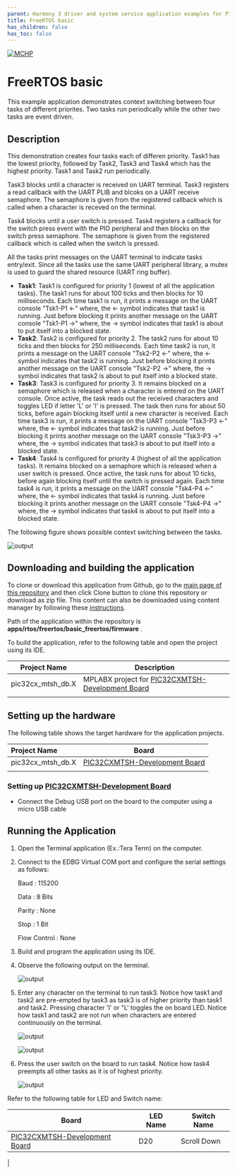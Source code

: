 ```yaml
---
parent: Harmony 3 driver and system service application examples for PIC32CXMTSH family
title: FreeRTOS basic 
has_children: false
has_toc: false
---
```


[![MCHP](https://www.microchip.com/ResourcePackages/Microchip/assets/dist/images/logo.png)](https://www.microchip.com)

# FreeRTOS basic

This example application demonstrates context switching between four tasks of different priorites. Two tasks run periodically while the other two tasks are event driven.

## Description

This demonstration creates four tasks each of differen priority. Task1 has the lowest priority, followed by Task2, Task3 and Task4 which has the highest priority. Task1 and Task2 run periodically. 

Task3 blocks until a character is received on UART terminal. Task3 registers a read callback with the UART PLIB and blcoks on a UART receive semaphore. The semaphore is given from the registered callback which is called when a character is receved on the terminal. 

Task4 blocks until a user switch is pressed. Task4 registers a callback for the switch press event with the PIO peripheral and then blocks on the switch press semaphore. The semaphore is given from the registered callback which is called when the switch is pressed.

All the tasks print messages on the UART terminal to indicate tasks entry/exit. Since all the tasks use the same UART peripheral library, a mutex is used to guard the shared resource (UART ring buffer).


- **Task1**: Task1 is configured for priority 1 (lowest of all the application tasks). The task1 runs for about 100 ticks and then blocks for 10 milliseconds. Each time task1 is run, it prints a message on the UART console "Tsk1-P1 <-" where, the <- symbol indicates that task1 is running. Just before blocking it prints another message on the UART console "Tsk1-P1 ->" where, the -> symbol indicates that task1 is about to put itself into a blocked state.
- **Task2**: Task2 is configured for priority 2. The task2 runs for about 10 ticks and then blocks for 250 milliseconds. Each time task2 is run, it prints a message on the UART console "Tsk2-P2 <-" where, the <- symbol indicates that task2 is running. Just before blocking it prints another message on the UART console "Tsk2-P2 ->" where, the -> symbol indicates that task2 is about to put itself into a blocked state.
- **Task3**: Task3 is configured for priority 3. It remains blocked on a semaphore which is released when a character is entered on the UART console. Once active, the task reads out the received characters and toggles LED if letter 'L' or 'l' is pressed. The task then runs for about 50 ticks, before again blocking itself until a new character is received. Each time task3 is run, it prints a message on the UART console "Tsk3-P3 <-" where, the <- symbol indicates that task2 is running. Just before blocking it prints another message on the UART console "Tsk3-P3 ->" where, the -> symbol indicates that task3 is about to put itself into a blocked state.
- **Task4**: Task4 is configured for priority 4 (highest of all the application tasks). It remains blocked on a semaphore which is released when a user switch is pressed. Once active, the task runs for about 10 ticks, before again blocking itself until the switch is pressed again. Each time task4 is run, it prints a message on the UART console "Tsk4-P4 <-" where, the <- symbol indicates that task4 is running. Just before blocking it prints another message on the UART console "Tsk4-P4 ->" where, the -> symbol indicates that task4 is about to put itself into a blocked state.

The following figure shows possible context switching between the tasks.

   ![output](images/task_switching.png)

## Downloading and building the application

To clone or download this application from Github, go to the [main page of this repository](https://github.com/Microchip-MPLAB-Harmony/core_apps_pic32cx_mt) and then click Clone button to clone this repository or download as zip file.
This content can also be downloaded using content manager by following these [instructions](https://github.com/Microchip-MPLAB-Harmony/contentmanager/wiki).

Path of the application within the repository is **apps/rtos/freertos/basic_freertos/firmware** .

To build the application, refer to the following table and open the project using its IDE.

| Project Name      | Description                                    |
| ----------------- | ---------------------------------------------- |
| pic32cx_mtsh_db.X | MPLABX project for [PIC32CXMTSH-Development Board]() |
|||

## Setting up the hardware

The following table shows the target hardware for the application projects.

| Project Name| Board|
|:---------|:---------:|
| pic32cx_mtsh_db.X | [PIC32CXMTSH-Development Board]() |
|||

### Setting up [PIC32CXMTSH-Development Board]()

- Connect the Debug USB port on the board to the computer using a micro USB cable

## Running the Application

1. Open the Terminal application (Ex.:Tera Term) on the computer.
2. Connect to the EDBG Virtual COM port and configure the serial settings as follows:

    Baud : 115200

    Data : 8 Bits
    
    Parity : None
    
    Stop : 1 Bit
    
    Flow Control : None
3. Build and program the application using its IDE.
4. Observe the following output on the terminal.

   ![output](images/output1.png)

5. Enter any character on the terminal to run task3. Notice how task1 and task2 are pre-empted by task3 as task3 is of higher priority than task1 and task2. Pressing character 'l' or "L' toggles the on board LED. Notice how task1 and task2 are not run when characters are entered continuously on the terminal.

   ![output](images/output2.png)

   ![output](images/output2_1.png)

6. Press the user switch on the board to run task4. Notice how task4 preempts all other tasks as it is of highest priority.

   ![output](images/output3.png)


Refer to the following table for LED and Switch name:

| Board | LED Name | Switch Name |
| ----- | -------- | ---------- |
|  [PIC32CXMTSH-Development Board]() | D20 | Scroll Down |
|